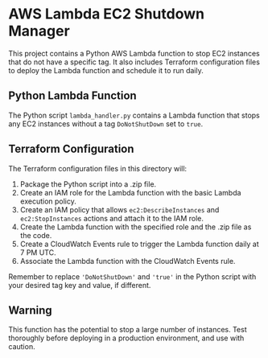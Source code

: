 # AWS Lambda EC2 Shutdown Manager

This project contains a Python AWS Lambda function to stop EC2 instances that do not have a specific tag. It also includes Terraform configuration files to deploy the Lambda function and schedule it to run daily.


## Python Lambda Function

The Python script `lambda_handler.py` contains a Lambda function that stops any EC2 instances without a tag `DoNotShutDown` set to `true`. 

## Terraform Configuration

The Terraform configuration files in this directory will:

1. Package the Python script into a .zip file.
2. Create an IAM role for the Lambda function with the basic Lambda execution policy.
3. Create an IAM policy that allows `ec2:DescribeInstances` and `ec2:StopInstances` actions and attach it to the IAM role.
4. Create the Lambda function with the specified role and the .zip file as the code.
5. Create a CloudWatch Events rule to trigger the Lambda function daily at 7 PM UTC.
6. Associate the Lambda function with the CloudWatch Events rule.

Remember to replace `'DoNotShutDown'` and `'true'` in the Python script with your desired tag key and value, if different.

## Warning

This function has the potential to stop a large number of instances. Test thoroughly before deploying in a production environment, and use with caution.